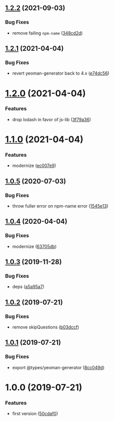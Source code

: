 ## [1.2.2](https://github.com/NaturalCycles/yeoman-lib/compare/v1.2.1...v1.2.2) (2021-09-03)


### Bug Fixes

* remove failing `npm-name` ([348cd2d](https://github.com/NaturalCycles/yeoman-lib/commit/348cd2d7984d431f77dd9cc32becb2f932daaca2))

## [1.2.1](https://github.com/NaturalCycles/yeoman-lib/compare/v1.2.0...v1.2.1) (2021-04-04)


### Bug Fixes

* revert yeoman-generator back to 4.x ([e74dc56](https://github.com/NaturalCycles/yeoman-lib/commit/e74dc56972061ec91ab21055ce53b24fad97d939))

# [1.2.0](https://github.com/NaturalCycles/yeoman-lib/compare/v1.1.0...v1.2.0) (2021-04-04)


### Features

* drop lodash in favor of js-lib ([3f79a36](https://github.com/NaturalCycles/yeoman-lib/commit/3f79a362662d91bb9179ff77d85836efe792d94a))

# [1.1.0](https://github.com/NaturalCycles/yeoman-lib/compare/v1.0.5...v1.1.0) (2021-04-04)


### Features

* modernize ([ec007e9](https://github.com/NaturalCycles/yeoman-lib/commit/ec007e95b72564d6a505aa8383f4128bacda3dbb))

## [1.0.5](https://github.com/NaturalCycles/yeoman-lib/compare/v1.0.4...v1.0.5) (2020-07-03)


### Bug Fixes

* throw fuller error on npm-name error ([1545e13](https://github.com/NaturalCycles/yeoman-lib/commit/1545e13e044b2a11f7b7dd4055892c0e5fa6b9ff))

## [1.0.4](https://github.com/NaturalCycles/yeoman-lib/compare/v1.0.3...v1.0.4) (2020-04-04)


### Bug Fixes

* modernize ([63705db](https://github.com/NaturalCycles/yeoman-lib/commit/63705db76beccc12757b1c1f8423dc194f1f11ec))

## [1.0.3](https://github.com/NaturalCycles/yeoman-lib/compare/v1.0.2...v1.0.3) (2019-11-28)


### Bug Fixes

* deps ([a5a95a7](https://github.com/NaturalCycles/yeoman-lib/commit/a5a95a7aeb89cd7c29c727f313a0b919f52ee0b7))

## [1.0.2](https://github.com/NaturalCycles/yeoman-lib/compare/v1.0.1...v1.0.2) (2019-07-21)


### Bug Fixes

* remove skipQuestions ([b03dccf](https://github.com/NaturalCycles/yeoman-lib/commit/b03dccf))

## [1.0.1](https://github.com/NaturalCycles/yeoman-lib/compare/v1.0.0...v1.0.1) (2019-07-21)


### Bug Fixes

* export @types/yeoman-generator ([8cc049d](https://github.com/NaturalCycles/yeoman-lib/commit/8cc049d))

# 1.0.0 (2019-07-21)


### Features

* first version ([50cdaf0](https://github.com/NaturalCycles/yeoman-lib/commit/50cdaf0))
